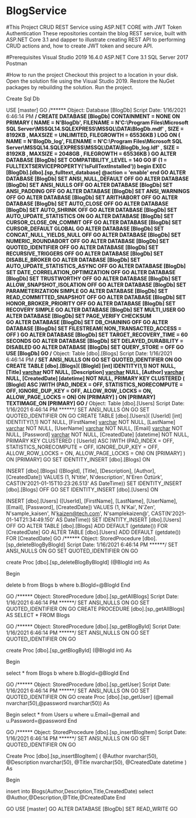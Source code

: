 # BlogService

#This Project CRUD REST Service using ASP.NET CORE with JWT Token Authentication These repositories contain the blog REST service, built with ASP.NET Core 3.1 and dapper to illustrate creating REST API to performing CRUD actions and, how to create JWT token and secure API.

#Prerequisites Visual Studio 2019 16.4.0 ASP.NET Core 3.1 SQL Server 2017 Postman

#How to run the project Checkout this project to a location in your disk. Open the solution file using the Visual Studio 2019. Restore the NuGet packages by rebuilding the solution. Run the project.


Create Sql Db

USE [master]
GO
/****** Object:  Database [BlogDb]    Script Date: 1/16/2021 6:46:14 PM ******/
CREATE DATABASE [BlogDb]
 CONTAINMENT = NONE
 ON  PRIMARY 
( NAME = N'BlogDb', FILENAME = N'C:\Program Files\Microsoft SQL Server\MSSQL14.SQLEXPRESS\MSSQL\DATA\BlogDb.mdf' , SIZE = 8192KB , MAXSIZE = UNLIMITED, FILEGROWTH = 65536KB )
 LOG ON 
( NAME = N'BlogDb_log', FILENAME = N'C:\Program Files\Microsoft SQL Server\MSSQL14.SQLEXPRESS\MSSQL\DATA\BlogDb_log.ldf' , SIZE = 8192KB , MAXSIZE = 2048GB , FILEGROWTH = 65536KB )
GO
ALTER DATABASE [BlogDb] SET COMPATIBILITY_LEVEL = 140
GO
IF (1 = FULLTEXTSERVICEPROPERTY('IsFullTextInstalled'))
begin
EXEC [BlogDb].[dbo].[sp_fulltext_database] @action = 'enable'
end
GO
ALTER DATABASE [BlogDb] SET ANSI_NULL_DEFAULT OFF 
GO
ALTER DATABASE [BlogDb] SET ANSI_NULLS OFF 
GO
ALTER DATABASE [BlogDb] SET ANSI_PADDING OFF 
GO
ALTER DATABASE [BlogDb] SET ANSI_WARNINGS OFF 
GO
ALTER DATABASE [BlogDb] SET ARITHABORT OFF 
GO
ALTER DATABASE [BlogDb] SET AUTO_CLOSE OFF 
GO
ALTER DATABASE [BlogDb] SET AUTO_SHRINK OFF 
GO
ALTER DATABASE [BlogDb] SET AUTO_UPDATE_STATISTICS ON 
GO
ALTER DATABASE [BlogDb] SET CURSOR_CLOSE_ON_COMMIT OFF 
GO
ALTER DATABASE [BlogDb] SET CURSOR_DEFAULT  GLOBAL 
GO
ALTER DATABASE [BlogDb] SET CONCAT_NULL_YIELDS_NULL OFF 
GO
ALTER DATABASE [BlogDb] SET NUMERIC_ROUNDABORT OFF 
GO
ALTER DATABASE [BlogDb] SET QUOTED_IDENTIFIER OFF 
GO
ALTER DATABASE [BlogDb] SET RECURSIVE_TRIGGERS OFF 
GO
ALTER DATABASE [BlogDb] SET  DISABLE_BROKER 
GO
ALTER DATABASE [BlogDb] SET AUTO_UPDATE_STATISTICS_ASYNC OFF 
GO
ALTER DATABASE [BlogDb] SET DATE_CORRELATION_OPTIMIZATION OFF 
GO
ALTER DATABASE [BlogDb] SET TRUSTWORTHY OFF 
GO
ALTER DATABASE [BlogDb] SET ALLOW_SNAPSHOT_ISOLATION OFF 
GO
ALTER DATABASE [BlogDb] SET PARAMETERIZATION SIMPLE 
GO
ALTER DATABASE [BlogDb] SET READ_COMMITTED_SNAPSHOT OFF 
GO
ALTER DATABASE [BlogDb] SET HONOR_BROKER_PRIORITY OFF 
GO
ALTER DATABASE [BlogDb] SET RECOVERY SIMPLE 
GO
ALTER DATABASE [BlogDb] SET  MULTI_USER 
GO
ALTER DATABASE [BlogDb] SET PAGE_VERIFY CHECKSUM  
GO
ALTER DATABASE [BlogDb] SET DB_CHAINING OFF 
GO
ALTER DATABASE [BlogDb] SET FILESTREAM( NON_TRANSACTED_ACCESS = OFF ) 
GO
ALTER DATABASE [BlogDb] SET TARGET_RECOVERY_TIME = 60 SECONDS 
GO
ALTER DATABASE [BlogDb] SET DELAYED_DURABILITY = DISABLED 
GO
ALTER DATABASE [BlogDb] SET QUERY_STORE = OFF
GO
USE [BlogDb]
GO
/****** Object:  Table [dbo].[Blogs]    Script Date: 1/16/2021 6:46:14 PM ******/
SET ANSI_NULLS ON
GO
SET QUOTED_IDENTIFIER ON
GO
CREATE TABLE [dbo].[Blogs](
	[BlogId] [int] IDENTITY(1,1) NOT NULL,
	[Title] [varchar](250) NOT NULL,
	[Description] [varchar](max) NULL,
	[Author] [varchar](50) NULL,
	[CreatedDate] [datetime] NOT NULL,
PRIMARY KEY CLUSTERED 
(
	[BlogId] ASC
)WITH (PAD_INDEX = OFF, STATISTICS_NORECOMPUTE = OFF, IGNORE_DUP_KEY = OFF, ALLOW_ROW_LOCKS = ON, ALLOW_PAGE_LOCKS = ON) ON [PRIMARY]
) ON [PRIMARY] TEXTIMAGE_ON [PRIMARY]
GO
/****** Object:  Table [dbo].[Users]    Script Date: 1/16/2021 6:46:14 PM ******/
SET ANSI_NULLS ON
GO
SET QUOTED_IDENTIFIER ON
GO
CREATE TABLE [dbo].[Users](
	[UserId] [int] IDENTITY(1,1) NOT NULL,
	[FirstName] [varchar](30) NOT NULL,
	[LastName] [varchar](30) NOT NULL,
	[UserName] [varchar](30) NOT NULL,
	[Email] [varchar](50) NOT NULL,
	[Password] [varchar](20) NOT NULL,
	[CreatedDate] [datetime] NOT NULL,
PRIMARY KEY CLUSTERED 
(
	[UserId] ASC
)WITH (PAD_INDEX = OFF, STATISTICS_NORECOMPUTE = OFF, IGNORE_DUP_KEY = OFF, ALLOW_ROW_LOCKS = ON, ALLOW_PAGE_LOCKS = ON) ON [PRIMARY]
) ON [PRIMARY]
GO
SET IDENTITY_INSERT [dbo].[Blogs] ON 

INSERT [dbo].[Blogs] ([BlogId], [Title], [Description], [Author], [CreatedDate]) VALUES (1, N'title', N'description', N'Eren Öztürk', CAST(N'2021-01-15T10:23:26.513' AS DateTime))
SET IDENTITY_INSERT [dbo].[Blogs] OFF
GO
SET IDENTITY_INSERT [dbo].[Users] ON 

INSERT [dbo].[Users] ([UserId], [FirstName], [LastName], [UserName], [Email], [Password], [CreatedDate]) VALUES (1, N'Kai', N'Zen', N'sample_kaisen', N'kaizen@tech.com', N'samplekaizen@', CAST(N'2021-01-14T21:34:49.150' AS DateTime))
SET IDENTITY_INSERT [dbo].[Users] OFF
GO
ALTER TABLE [dbo].[Blogs] ADD  DEFAULT (getdate()) FOR [CreatedDate]
GO
ALTER TABLE [dbo].[Users] ADD  DEFAULT (getdate()) FOR [CreatedDate]
GO
/****** Object:  StoredProcedure [dbo].[sp_deleteBlogByBlogId]    Script Date: 1/16/2021 6:46:14 PM ******/
SET ANSI_NULLS ON
GO
SET QUOTED_IDENTIFIER ON
GO



create Proc [dbo].[sp_deleteBlogByBlogId]
(@BlogId int) 
As

Begin

delete b from Blogs b where b.BlogId=@BlogId 
End

GO
/****** Object:  StoredProcedure [dbo].[sp_getAllBlogs]    Script Date: 1/16/2021 6:46:14 PM ******/
SET ANSI_NULLS ON
GO
SET QUOTED_IDENTIFIER ON
GO
CREATE PROCEDURE [dbo].[sp_getAllBlogs] 
AS
SELECT * FROM Blogs 
 
GO
/****** Object:  StoredProcedure [dbo].[sp_getBlogById]    Script Date: 1/16/2021 6:46:14 PM ******/
SET ANSI_NULLS ON
GO
SET QUOTED_IDENTIFIER ON
GO



create Proc [dbo].[sp_getBlogById]
(@BlogId int) 
As

Begin

select * from Blogs b where b.BlogId=@BlogId 
End

GO
/****** Object:  StoredProcedure [dbo].[sp_getUser]    Script Date: 1/16/2021 6:46:14 PM ******/
SET ANSI_NULLS ON
GO
SET QUOTED_IDENTIFIER ON
GO
create Proc [dbo].[sp_getUser]
(@email nvarchar(50),@password nvarchar(50)) 
As

Begin 
select * from Users u where u.Email=@email and  u.Password=@password
End

GO
/****** Object:  StoredProcedure [dbo].[sp_insertBlogItem]    Script Date: 1/16/2021 6:46:14 PM ******/
SET ANSI_NULLS ON
GO
SET QUOTED_IDENTIFIER ON
GO



Create Proc [dbo].[sp_insertBlogItem]
(	@Author nvarchar(50),
	@Description nvarchar(50),
	@Title nvarchar(50),
	@CreatedDate datetime
) 
As

Begin

insert into Blogs(Author,Description,Title,CreatedDate)
select @Author,@Description,@Title,@CreatedDate
End

GO
USE [master]
GO
ALTER DATABASE [BlogDb] SET  READ_WRITE 
GO
